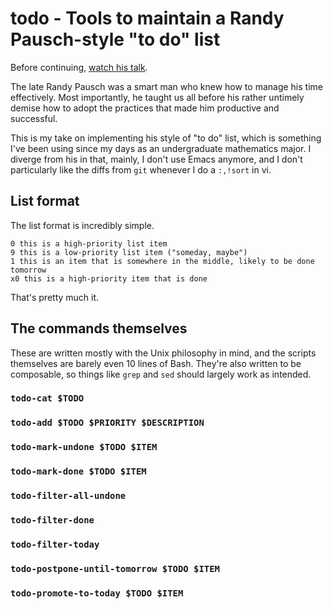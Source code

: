 # todo - Tools to maintain a Randy Pausch-style "to do" list

Before continuing, [watch his talk].

The late Randy Pausch was a smart man who knew how to manage his time
effectively. Most importantly, he taught us all before his rather
untimely demise how to adopt the practices that made him productive and
successful.

This is my take on implementing his style of "to do" list, which is
something I've been using since my days as an undergraduate mathematics
major. I diverge from his in that, mainly, I don't use Emacs anymore,
and I don't particularly like the diffs from `git` whenever I do a
`:,!sort` in vi.

## List format

The list format is incredibly simple.

	0 this is a high-priority list item
	9 this is a low-priority list item ("someday, maybe")
	1 this is an item that is somewhere in the middle, likely to be done tomorrow
	x0 this is a high-priority item that is done

That's pretty much it.

## The commands themselves

These are written mostly with the Unix philosophy in mind, and the
scripts themselves are barely even 10 lines of Bash. They're also
written to be composable, so things like `grep` and `sed` should largely
work as intended.

### `todo-cat $TODO`

### `todo-add $TODO $PRIORITY $DESCRIPTION`

### `todo-mark-undone $TODO $ITEM`

### `todo-mark-done $TODO $ITEM`

### `todo-filter-all-undone`

### `todo-filter-done`

### `todo-filter-today`

### `todo-postpone-until-tomorrow $TODO $ITEM`

### `todo-promote-to-today $TODO $ITEM`

[watch his talk]: https://www.youtube.com/watch?v=oTugjssqOT0
